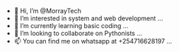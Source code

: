 - 👋 Hi, I’m @MorrayTech
- 👀 I’m interested in system and web development ...
- 🌱 I’m currently learning basic coding ...
- 💞️ I’m looking to collaborate on Pythonists ...
- 📫 You can find me on whatsapp at +254716628197 ...

<!---
MorrayTech/MorrayTech is a ✨ special ✨ repository because its `README.md` (this file) appears on your GitHub profile.
You can click the Preview link to take a look at your changes.
--->
